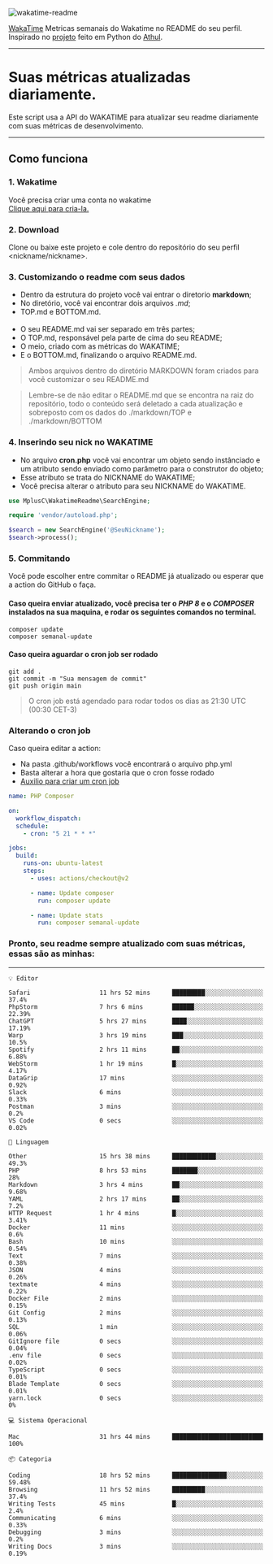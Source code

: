 ![wakatime-readme](https://socialify.git.ci/bymatheus/wakatime-readme/image?description=1&descriptionEditable=M%C3%A9tricas%20semanais%20do%20Wakatime%20no%20seu%20README%20de%20perfil.&font=KoHo&forks=1&language=1&owner=1&pattern=Signal&stargazers=1&theme=Dark)

[WakaTime](https://wakatime.com) Metricas semanais do Wakatime no README do seu perfil. <br>
Inspirado no [projeto](https://github.com/athul/waka-readme) feito em Python do [Athul](https://github.com/athul).
___

# Suas métricas atualizadas diariamente.
Este script usa a API do WAKATIME para atualizar seu readme diariamente com suas métricas de desenvolvimento.

___

## Como funciona

### 1. Wakatime
Você precisa criar uma conta no wakatime <br>
[Clique aqui para cria-la.](https://wakatime.com) 

### 2. Download
Clone ou baixe este projeto e cole dentro do repositório do seu perfil <nickname/nickname>.

### 3. Customizando o readme com seus dados
- Dentro da estrutura do projeto você vai entrar o diretorio **markdown**;  
- No diretório, você vai encontrar dois arquivos *.md*;
- TOP.md e BOTTOM.md.
<br><br>
- O seu README.md vai ser separado em três partes; 
- O TOP.md, responsável pela parte de cima do seu README;
- O meio, criado com as métricas do WAKATIME;
- E o BOTTOM.md, finalizando o arquivo README.md.<br>

> Ambos arquivos dentro do diretório MARKDOWN foram criados para você customizar o seu README.md

> Lembre-se de não editar o README.md que se encontra na raiz do repositório, todo o conteúdo será deletado a cada atualização e sobreposto com os dados do ./markdown/TOP e ./markdown/BOTTOM

### 4. Inserindo seu nick no WAKATIME
- No arquivo **cron.php** você vai encontrar um objeto sendo instânciado e um atributo sendo enviado como parâmetro para o construtor do objeto;
- Esse atributo se trata do NICKNAME do WAKATIME;
- Você precisa alterar o atributo para seu NICKNAME do WAKATIME.

```php
use MplusC\WakatimeReadme\SearchEngine;

require 'vendor/autoload.php';

$search = new SearchEngine('@SeuNickname');
$search->process();
```

### 5. Commitando
Você pode escolher entre commitar o README já atualizado ou esperar que a action do GitHub o faça. <br>

#### Caso queira enviar atualizado, você precisa ter o *PHP 8* e o *COMPOSER* instalados na sua maquina, e rodar os seguintes comandos no terminal.
```composer
composer update
composer semanal-update 
```

#### Caso queira aguardar o cron job ser rodado 
```git 
git add .
git commit -m "Sua mensagem de commit"
git push origin main
```

>O cron job está agendado para rodar todos os dias as 21:30 UTC (00:30 CET-3) 

### Alterando o cron job
Caso queira editar a action:

- Na pasta .github/workflows você encontrará o arquivo php.yml
- Basta alterar a hora que gostaria que o cron fosse rodado
- [Auxilio para criar um cron job](https://crontab.guru)

```yml
name: PHP Composer

on:
  workflow_dispatch:
  schedule:
    - cron: "5 21 * * *"

jobs:
  build:
    runs-on: ubuntu-latest
    steps:
      - uses: actions/checkout@v2

      - name: Update composer
        run: composer update

      - name: Update stats
        run: composer semanal-update
```

### Pronto, seu readme sempre atualizado com suas métricas, essas são as minhas:

___
```text
💡 Editor

Safari                   11 hrs 52 mins      █████████░░░░░░░░░░░░░░░░      37.4%
PhpStorm                 7 hrs 6 mins        ██████░░░░░░░░░░░░░░░░░░░     22.39%
ChatGPT                  5 hrs 27 mins       ████░░░░░░░░░░░░░░░░░░░░░     17.19%
Warp                     3 hrs 19 mins       ███░░░░░░░░░░░░░░░░░░░░░░      10.5%
Spotify                  2 hrs 11 mins       ██░░░░░░░░░░░░░░░░░░░░░░░      6.88%
WebStorm                 1 hr 19 mins        █░░░░░░░░░░░░░░░░░░░░░░░░      4.17%
DataGrip                 17 mins             ░░░░░░░░░░░░░░░░░░░░░░░░░      0.92%
Slack                    6 mins              ░░░░░░░░░░░░░░░░░░░░░░░░░      0.33%
Postman                  3 mins              ░░░░░░░░░░░░░░░░░░░░░░░░░       0.2%
VS Code                  0 secs              ░░░░░░░░░░░░░░░░░░░░░░░░░      0.02%
```
```text
💬 Linguagem

Other                    15 hrs 38 mins      ████████████░░░░░░░░░░░░░      49.3%
PHP                      8 hrs 53 mins       ███████░░░░░░░░░░░░░░░░░░        28%
Markdown                 3 hrs 4 mins        ██░░░░░░░░░░░░░░░░░░░░░░░      9.68%
YAML                     2 hrs 17 mins       ██░░░░░░░░░░░░░░░░░░░░░░░       7.2%
HTTP Request             1 hr 4 mins         █░░░░░░░░░░░░░░░░░░░░░░░░      3.41%
Docker                   11 mins             ░░░░░░░░░░░░░░░░░░░░░░░░░       0.6%
Bash                     10 mins             ░░░░░░░░░░░░░░░░░░░░░░░░░      0.54%
Text                     7 mins              ░░░░░░░░░░░░░░░░░░░░░░░░░      0.38%
JSON                     4 mins              ░░░░░░░░░░░░░░░░░░░░░░░░░      0.26%
textmate                 4 mins              ░░░░░░░░░░░░░░░░░░░░░░░░░      0.22%
Docker File              2 mins              ░░░░░░░░░░░░░░░░░░░░░░░░░      0.15%
Git Config               2 mins              ░░░░░░░░░░░░░░░░░░░░░░░░░      0.13%
SQL                      1 min               ░░░░░░░░░░░░░░░░░░░░░░░░░      0.06%
GitIgnore file           0 secs              ░░░░░░░░░░░░░░░░░░░░░░░░░      0.04%
.env file                0 secs              ░░░░░░░░░░░░░░░░░░░░░░░░░      0.02%
TypeScript               0 secs              ░░░░░░░░░░░░░░░░░░░░░░░░░      0.01%
Blade Template           0 secs              ░░░░░░░░░░░░░░░░░░░░░░░░░      0.01%
yarn.lock                0 secs              ░░░░░░░░░░░░░░░░░░░░░░░░░         0%
```
```text
💻 Sistema Operacional

Mac                      31 hrs 44 mins      █████████████████████████       100%
```
```text
📦 Categoria

Coding                   18 hrs 52 mins      ███████████████░░░░░░░░░░     59.48%
Browsing                 11 hrs 52 mins      █████████░░░░░░░░░░░░░░░░      37.4%
Writing Tests            45 mins             █░░░░░░░░░░░░░░░░░░░░░░░░       2.4%
Communicating            6 mins              ░░░░░░░░░░░░░░░░░░░░░░░░░      0.33%
Debugging                3 mins              ░░░░░░░░░░░░░░░░░░░░░░░░░       0.2%
Writing Docs             3 mins              ░░░░░░░░░░░░░░░░░░░░░░░░░      0.19%
```
